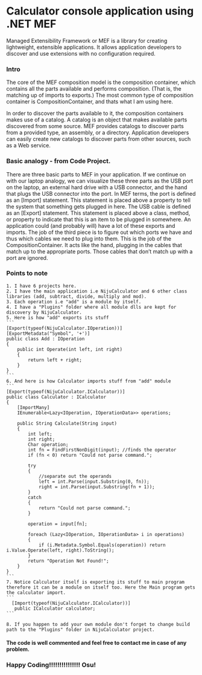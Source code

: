 # Calculator console application using .NET MEF

Managed Extensibility Framework or MEF is a library for creating lightweight, extensible applications. It allows application developers to discover and use extensions with no configuration required.

### Intro 

The core of the MEF composition model is the composition container, which contains all the parts available and performs composition. (That is, the matching up of imports to exports.) The most common type of composition container is CompositionContainer, and thats what I am using here.

In order to discover the parts available to it, the composition containers makes use of a catalog. A catalog is an object that makes available parts discovered from some source. MEF provides catalogs to discover parts from a provided type, an assembly, or a directory. Application developers can easily create new catalogs to discover parts from other sources, such as a Web service. 

### Basic analogy - from Code Project.
There are three basic parts to MEF in your application. If we continue on with our laptop analogy, we can visualize these three parts as the USB port on the laptop, an external hard drive with a USB connector, and the hand that plugs the USB connector into the port. In MEF terms, the port is defined as an [Import] statement. This statement is placed above a property to tell the system that something gets plugged in here. The USB cable is defined as an [Export] statement. This statement is placed above a class, method, or property to indicate that this is an item to be plugged in somewhere. An application could (and probably will) have a lot of these exports and imports. The job of the third piece is to figure out which ports we have and thus which cables we need to plug into them. This is the job of the CompositionContainer. It acts like the hand, plugging in the cables that match up to the appropriate ports. Those cables that don’t match up with a port are ignored.

### Points to note
	1. I have 6 projects here.
	2. I have the main application i.e NijuCalculator and 6 other class libraries (add, subtract, divide, multiply and mod).
	3. Each operation i.e "add" is a module by itself.
	4. I have a "Plugins" folder where all module dlls are kept for discovery by NijuCalculator.
	5. Here is how "add" exports its stuff
	```
	[Export(typeof(NijuCalculator.IOperation))]
    [ExportMetadata("Symbol", '+')]
    public class Add : IOperation
    {
        public int Operate(int left, int right)
        {
            return left + right;
        }
    }
	```
	6. And here is how Calculator imports stuff from "add" module
	```
	[Export(typeof(NijuCalculator.ICalculator))]
    public class Calculator : ICalculator
    {
        [ImportMany]
        IEnumerable<Lazy<IOperation, IOperationData>> operations;

        public String Calculate(String input)
        {
            int left;
            int right;
            Char operation;
            int fn = FindFirstNonDigit(input); //finds the operator  
            if (fn < 0) return "Could not parse command.";

            try
            {
                //separate out the operands  
                left = int.Parse(input.Substring(0, fn));
                right = int.Parse(input.Substring(fn + 1));
            }
            catch
            {
                return "Could not parse command.";
            }

            operation = input[fn];

            foreach (Lazy<IOperation, IOperationData> i in operations)
            {
                if (i.Metadata.Symbol.Equals(operation)) return i.Value.Operate(left, right).ToString();
            }
            return "Operation Not Found!";
        }
	}
	```
	7. Notice Calculator itself is exporting its stuff to main program therefore it can be a module on itself too. Here the Main program gets the calculator import.
	```
	  [Import(typeof(NijuCalculator.ICalculator))]
       public ICalculator calculator;
	```
	
	8. If you happen to add your own module don't forget to change build path to the "Plugins" folder in NijuCalculator project.
	
#### The code is well commented and feel free to contact me in case of any problem.


### Happy Coding!!!!!!!!!!!!!!! Osu!